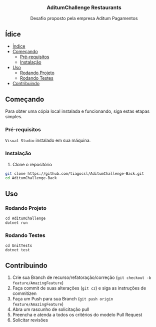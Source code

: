 <p align="center">
  <h3 align="center">AditumChallenge Restaurants</h3>
  <p align="center">
    Desafio proposto pela empresa Aditum Pagamentos 
  </p>
</p>

<!-- TABLE OF CONTENTS -->

## Ídice

- [Índice](#Ídice)
- [Começando](#Começando)
  - [Pré-requisitos](#Pré-requisitos)
  - [Instalação](#Instalação)
- [Uso](#Uso)
  - [Rodando Projeto](#Rodando-Projeto)
  - [Rodando Testes](#Rodando-Testes)
- [Contribuindo](#Contríbuindo)

<!-- ABOUT THE PROJECT -->

## Começando

Para obter uma cópia local instalada e funcionando, siga estas etapas simples.

### Pré-requisitos

`Visual Studio` instalado em sua máquina.

### Instalação

1. Clone o repositório

```sh
git clone https://github.com/tiagocsl/AditumChallenge-Back.git
cd AditumChallenge-Back
```

## Uso

### Rodando Projeto

```
cd AditumChallenge
dotnet run
```

### Rodando Testes

```
cd UnitTests
dotnet test
```


## Contríbuindo

1. Crie sua Branch de recurso/refatoração/correção (`git checkout -b feature/AmazingFeature`)
2. Faça commit de suas alterações (`git cz`) e siga as instruções de commitizen
3. Faça um Push para sua Branch (`git push origin feature/AmazingFeature`)
4. Abra um rascunho de solicitação pull
5. Preencha e atenda a todos os critérios do modelo Pull Request
6. Solicitar revisões
